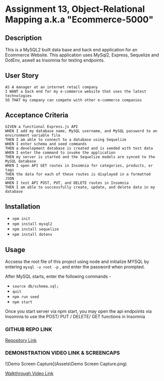 # Assignment 13, Object-Relational Mapping a.k.a "Ecommerce-5000"

## Description

This is a MySQL2 built data base and back end application for an Ecommerce Website.
This application uses MySql2, Express, Sequelize and DotEnv, aswell as Insomnia for testing endpoints.

## User Story

```
AS A manager at an internet retail company
I WANT a back end for my e-commerce website that uses the latest technologies
SO THAT my company can compete with other e-commerce companies
```

## Acceptance Criteria

```
GIVEN a functional Express.js API
WHEN I add my database name, MySQL username, and MySQL password to an environment variable file
THEN I am able to connect to a database using Sequelize
WHEN I enter schema and seed commands
THEN a development database is created and is seeded with test data
WHEN I enter the command to invoke the application
THEN my server is started and the Sequelize models are synced to the MySQL database
WHEN I open API GET routes in Insomnia for categories, products, or tags
THEN the data for each of these routes is displayed in a formatted JSON
WHEN I test API POST, PUT, and DELETE routes in Insomnia
THEN I am able to successfully create, update, and delete data in my database
```

## Installation

- `npm init`
- `npm install mysql2`
- `npm install sequelize`
- `npm install dotenv`

## Usage

Accsess the root file of this project using node and initialize MYSQL by entering `mysql -u root -p` , and enter the password when prompted.

After MySQL starts, enter the following commands -

- `source db/schema.sql;`
- `quit`
- `npm run seed`
- `npm start`

Once you start server via npm start, you may open the api endpoints via Insomnia to use the POST/ PUT / DELETE/ GET functions in Insomnia

### GITHUB REPO LINK

[Repository Link](https://github.com/jhdk707/Ecommece-5000)

### DEMONSTRATION VIDEO LINK & SCREENCAPS

![Demo Screen Capture](Assets\Demo Screen Capture.png)

[Walkthrough Video Link](https://drive.google.com/file/d/1ZHyeVoHvBodrq-Nd4-I7lZ-uok_DEE2n/view)
